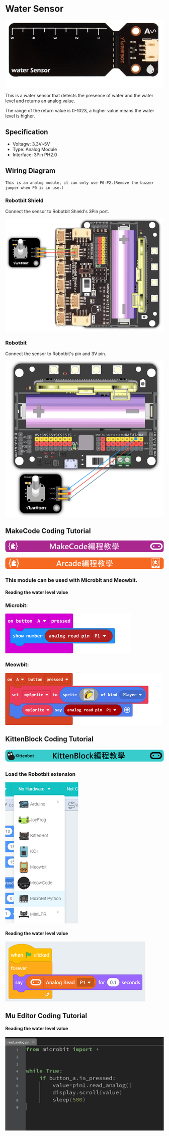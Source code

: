 # Water Sensor

![](./images/water2.png)

This is a water sensor that detects the presence of water and the water level and returns an analog value.

The range of the return value is 0-1023, a higher value means the water level is higher.

## Specification

- Voltagw: 3.3V~5V
- Type: Analog Module
- Interface: 3Pin PH2.0

## Wiring Diagram

    This is an analog module, it can only use P0-P2.(Remove the buzzer jumper when P0 is in use.)

### Robotbit Shield

Connect the sensor to Robotbit Shield's 3Pin port.

![](./images/poten_wire2.png)

### Robotbit

Connect the sensor to Robotbit's pin and 3V pin.

![](./images/poten_wire1.png)

## MakeCode Coding Tutorial

![](./PWmodules/images/mcbanner.png)

![](../meowbit/images/acbanner.png)

### This module can be used with Microbit and Meowbit.

#### Reading the water level value

### Microbit:

![](./images/poten_code.png)

### Meowbit:

![](./images/poten_codeMeow.png)

## KittenBlock Coding Tutorial

![](./PWmodules/images/kbbanner.png)

### Load the Robotbit extension

![](./images/addRB.png)

#### Reading the water level value

![](./images/poten_codekb.png)

## Mu Editor Coding Tutorial

#### Reading the water level value

![](./images/poten_codemu.png)